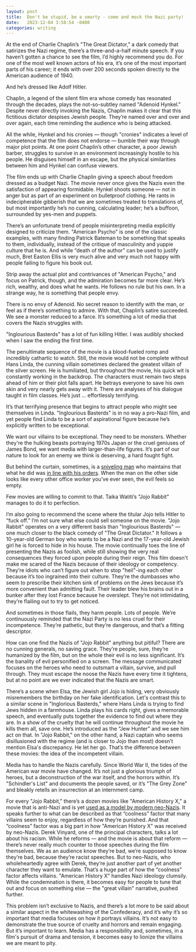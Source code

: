 ```yaml
---
layout: post
title:  Don't be stupid, be a smarty - come and mock the Nazi party!
date:   2023-12-04 3:58:54 -0400
categories: writing
---
```



At the end of Charlie Chaplin’s "The Great Dictator," a dark comedy that satirizes the Nazi regime, there’s a three-and-a-half minute speech. If you haven’t gotten a chance to see the film, I’d highly recommend you do. For one of the most well known actors of his era, it’s one of the most important parts of his career; it ends with over 200 seconds spoken directly to the American audience of 1940.

And he’s dressed like Adolf Hitler.

Chaplin, a legend of the silent film era whose comedy has resonated through the decades, plays the not-so-subtley named "Adenoid Hynkel." Despite never directly invoking the Nazis, Chaplin makes it clear that this fictitious dictator despises Jewish people. They’re named over and over and over again, each time reminding the audience who is being attacked.

All the while, Hynkel and his cronies — though "cronies" indicates a level of competence that the film does not endorse — bumble their way through major plot points. At one point Chaplin’s other character, a poor Jewish barber, struggles to survive in an environment increasingly hostile to his people. He disguises himself in an escape, but the physical similarities between him and Hynkel can confuse viewers. 

The film ends up with Charlie Chaplin giving a speech about freedom dressed as a budget Nazi. The movie never once gives the Nazis even the satisfaction of appearing formidable. Hynkel shoots someone — not in anger but as part of an experiment on bulletproof clothing. He rants in indecipherable gibberish that we are sometimes treated to translations of, but most importantly he’s no cunning, calculating leader; he’s a buffoon, surrounded by yes-men and puppets.

There’s an unfortunate trend of people misinterpreting media explicitly designed to criticize them. "American Psycho" is one of the classic examples, with many finding Patrick Bateman to be something that speaks to them, individually, instead of the critique of masculinity and yuppie culture that he is. And while “death of the author” can be used to justify much, Bret Easton Ellis is very much alive and very much not happy with people failing to figure his book out.

Strip away the actual plot and contrivances of "American Psycho," and focus on Patrick, though, and the admiration becomes far more clear. He’s rich, wealthy, and does what he wants. He follows no rule but his own. In a strange way, he is something that people envy. 

There is no envy of Adenoid. No secret reason to identify with the man, or feel as if there’s something to admire. With that, Chaplin’s satire succeeded. We see a monster reduced to a farce. It’s something a lot of media that covers the Nazis struggles with.

"Inglourious Basterds" has a lot of fun killing Hitler. I was audibly shocked when I saw the ending the first time. 

The penultimate sequence of the movie is a blood-fueled romp and incredibly cathartic to watch. Still, the movie would not be complete without Hans Linda, the cunning villain sometimes declared the greatest villain of the silver screen. He is humiliated, but throughout the movie, his quick wit is constantly working in the backdrop. The characters must remain two steps ahead of him or their plot falls apart. He betrays everyone to save his own skin and very nearly gets away with it. There are analyses of his dialogue taught in film classes. He’s just … effortlessly terrifying.

It’s that terrifying presence that begins to attract people who might see themselves in Linda. "Inglourious Basterds" is in no way a pro-Nazi film, and yet people find Linda to be a sort of aspirational figure because he’s explicitly written to be exceptional. 

We want our villains to be exceptional. They need to be monsters. Whether they're the hulking beasts portraying 1970s Japan or the cruel geniuses of James Bond, we want media with larger-than-life figures. It’s part of our nature to look for an enemy we think is deserving, a hard fought fight.

But behind the curtain, sometimes, is a [sniveling man](https://www.britannica.com/biography/Adolf-Eichmann) who maintains that what he did was [in line with his orders](https://www.newyorker.com/magazine/1963/02/16/eichmann-in-jerusalem-i). When the man on the other side looks like every other office worker you’ve ever seen, the evil feels so empty. 

Few movies are willing to commit to that. Taika Watiti’s "Jojo Rabbit" manages to do it to perfection.

I’m also going to recommend the scene where the titular Jojo tells Hitler to “fuck off.” I’m not sure what else could sell someone on the movie. "Jojo Rabbit" operates on a very different basis than "Inglourious Basterds" — one much closer to the black comedy of "The Great Dictator." It follows a 10-year-old German boy who wants to be a Nazi and the 17-year-old Jewish girl he is forced to hide in his house. The movie continually toes the line of presenting the Nazis as foolish, while still showing the very real consequences they forced upon people during their reign. This film doesn't make me scared of the Nazis because of their ideology or competency. They’re idiots who can’t figure out when to stop "heil"-ing each other because it’s too ingrained into their culture. They’re the dumbasses who seem to prescribe their kitchen sink of problems on the Jews because it’s more convenient than admitting fault. Their leader blew his brains out in a bunker after they lost France because he overslept. They’re not intimidating, they’re flailing out to try to get noticed.

And sometimes in those flails, they harm people. Lots of people. We’re continuously reminded that the Nazi Party is no less cruel for their incompetence. They’re pathetic, but they’re dangerous, and that’s a fitting descriptor. 

How can one find the Nazis of "Jojo Rabbit" anything but pitiful? There are no cunning generals, no saving grace. They’re people, sure, they’re humanized by the film, but on the whole their evil is no less significant. It’s the banality of evil personified on a screen. The message communicated focuses on the heroes who need to outsmart a villain, survive, and pull through. They must escape the noose the Nazis have every time it tightens, but at no point are we ever indicated that the Nazis are smart.

There’s a scene when Elsa, the Jewish girl Jojo is hiding, very obviously misremembers the birthday on her fake identification. Let's contrast this to a similar scene in "Inglorious Basterds," where Hans Linda is trying to find Jews hidden in a farmhouse. Linda plays his cards right, gives a memorable speech, and eventually puts together the evidence to find out where they are. In a show of the cruelty that he will continue throughout the movie he kills them all, save one. He’s introduced as the “Jew Hunter” and we see him act on that. In "Jojo Rabbit," on the other hand, a Nazi captain who seems disillusioned with the regime (and is closer to Jojo than most) doesn’t mention Elsa's discrepancy. He let her go. That’s the difference between these movies: the idea of the incompetent villain. 

Media has to handle the Nazis carefully. Since World War II, the tides of the American war movie have changed. It’s not just a glorious triumph of heroes, but a deconstruction of the war itself, and the horrors within. It’s "Schindler's List" and documents the people saved, or it’s "The Grey Zone" and bleakly retells an insurrection at an internment camp. 

For every "Jojo Rabbit," there’s a dozen movies like "American History X," a movie that is anti-Nazi and is yet [used as a model by modern neo-Nazis](https://thecjn.ca/arts/the-alt-right-relationship-with-american-history-x/). It speaks further to what can be described as that “coolness” factor that many villains seem to enjoy, regardless of how they’re punished. And that “coolness” factor was a big part in how "American History X" was received by neo-Nazis. Derek Vinyard, one of the principal characters, talks a lot about his racism. While he reforms — and the movie is about that reform — there’s never really much counter to those speeches during the film themselves. We as an audience know they’re bad, we’re supposed to know they’re bad, because they’re racist speeches. But to neo-Nazis, who wholeheartedly agree with Derek, they’re just another part of yet another character they want to emulate. That’s a huge part of how the “coolness” factor affects villains. "American History X" handles Nazi ideology clumsily. While the condemnation is there, it becomes easy for people to tune that out and focus on something else — the "great villain" narrative, pushed further.

This problem isn’t exclusive to Nazis, and there’s a lot more to be said about a similar aspect in the whitewashing of the Confederacy, and it’s why it’s so important that media focuses on how it portrays villains. It’s not easy to demonstrate the true source of cruelty and horrors and remain engaging. But it’s important to learn. Media has a responsibility and, sometimes, in a film's pursuit of drama and tension, it becomes easy to lionize the villains we are meant to pity.
